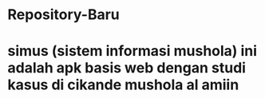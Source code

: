 # Repository-Baru
# simus (sistem informasi mushola) ini adalah apk basis web dengan studi kasus di cikande mushola al amiin

